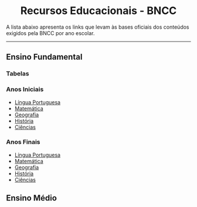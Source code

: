 <h1 align="center">Recursos Educacionais - BNCC</h1>

A lista abaixo apresenta os links que levam às bases oficiais dos conteúdos exigidos pela BNCC por ano escolar.

---

## Ensino Fundamental

### Tabelas

### Anos Iniciais

- [Língua Portuguesa](http://basenacionalcomum.mec.gov.br/abase/#fundamental/lingua-portuguesa-no-ensino-fundamental-anos-iniciais-praticas-de-linguagem-objetos-de-conhecimento-e-habilidades)
- [Matemática](http://basenacionalcomum.mec.gov.br/abase/#fundamental/matematica-no-ensino-fundamental-anos-iniciais-unidades-tematicas-objetos-de-conhecimento-e-habilidades)
- [Geografia](http://basenacionalcomum.mec.gov.br/abase/#fundamental/geografia-no-ensino-fundamental-anos-iniciais-unidades-tematicas-objetos-de-conhecimento-e-habilidades)
- [História](http://basenacionalcomum.mec.gov.br/abase/#fundamental/historia-no-ensino-fundamental-anos-iniciais-unidades-tematicas-objetos-de-conhecimento-e-habilidades)
- [Ciências](http://basenacionalcomum.mec.gov.br/abase/#fundamental/historia-no-ensino-fundamental-anos-iniciais-unidades-tematicas-objetos-de-conhecimento-e-habilidades)

### Anos Finais

- [Língua Portuguesa](http://basenacionalcomum.mec.gov.br/abase/#fundamental/lingua-portuguesa-no-ensino-fundamental-anos-finais-praticas-de-linguagem-objetos-de-conhecimento-e-habilidades)
- [Matemática](http://basenacionalcomum.mec.gov.br/abase/#fundamental/matematica-no-ensino-fundamental-anos-finais-unidades-tematicas-objetos-de-conhecimento-e-habilidades)
- [Geografia](http://basenacionalcomum.mec.gov.br/abase/#fundamental/geografia-no-ensino-fundamental-anos-finais-unidades-tematicas-objetos-de-conhecimento-e-habilidades)
- [História](http://basenacionalcomum.mec.gov.br/abase/#fundamental/historia-no-ensino-fundamental-anos-finais-unidades-tematicas-objetos-de-conhecimento-e-habilidades)
- [Ciências](http://basenacionalcomum.mec.gov.br/abase/#fundamental/historia-no-ensino-fundamental-anos-iniciais-unidades-tematicas-objetos-de-conhecimento-e-habilidades)

## Ensino Médio
